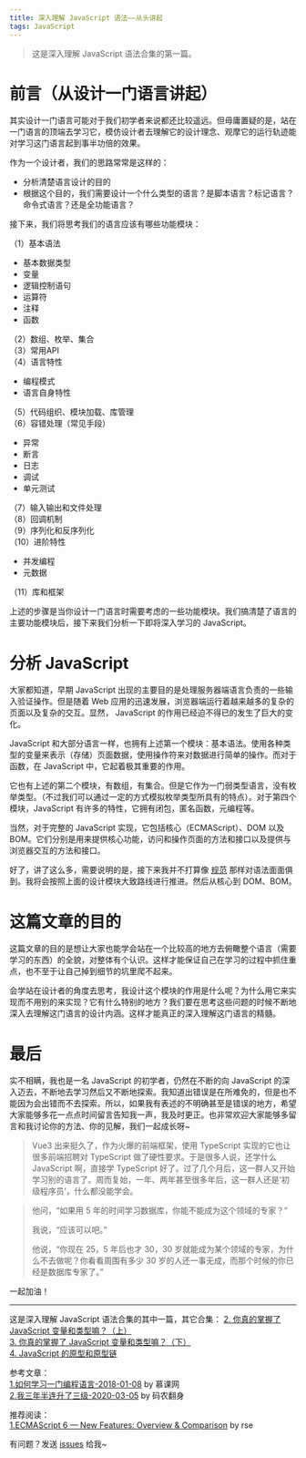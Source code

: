 ```yaml
---
title: 深入理解 JavaScript 语法——从头讲起
tags: JavaScript
---
```


> 这是深入理解 JavaScript 语法合集的第一篇。

# 前言（从设计一门语言讲起）

其实设计一门语言可能对于我们初学者来说都还比较遥远。但毋庸置疑的是，站在一门语言的顶端去学习它，模仿设计者去理解它的设计理念、观摩它的运行轨迹能对学习这门语言起到事半功倍的效果。

作为一个设计者，我们的思路常常是这样的：

* 分析清楚语言设计的目的
* 根据这个目的，我们需要设计一个什么类型的语言？是脚本语言？标记语言？命令式语言？还是全功能语言？

接下来，我们将思考我们的语言应该有哪些功能模块：

（1）基本语法  
* 基本数据类型  
* 变量  
* 逻辑控制语句  
* 运算符  
* 注释  
* 函数  

（2）数组、枚举、集合  
（3）常用API  
（4）语言特性  
* 编程模式  
* 语言自身特性  

（5）代码组织、模块加载、库管理  
（6）容错处理（常见手段）
* 异常
* 断言
* 日志
* 调试
* 单元测试

（7）输入输出和文件处理  
（8）回调机制  
（9）序列化和反序列化  
（10）进阶特性  
* 并发编程
* 元数据

（11）库和框架  

上述的步骤是当你设计一门语言时需要考虑的一些功能模块。我们搞清楚了语言的主要功能模块后，接下来我们分析一下即将深入学习的 JavaScript。

# 分析 JavaScript

大家都知道，早期 JavaScript 出现的主要目的是处理服务器端语言负责的一些输入验证操作。但是随着 Web 应用的迅速发展，浏览器端运行着越来越多的复杂的页面以及复杂的交互。显然， JavaScript 的作用已经迫不得已的发生了巨大的变化。

JavaScript 和大部分语言一样，也拥有上述第一个模块：基本语法。使用各种类型的变量来表示（存储）页面数据，使用操作符来对数据进行简单的操作。而对于函数，在 JavaScript 中，它起着极其重要的作用。

它也有上述的第二个模块，有数组，有集合。但是它作为一门弱类型语言，没有枚举类型。（不过我们可以通过一定的方式模拟枚举类型所具有的特点）。对于第四个模块，JavaScript 有许多的特性，它拥有闭包，匿名函数，元编程等。

当然，对于完整的 JavaScript 实现，它包括核心（ECMAScript）、DOM 以及 BOM。它们分别是用来提供核心功能，访问和操作页面的方法和接口以及提供与浏览器交互的方法和接口。

好了，讲了这么多，需要说明的是，接下来我并不打算像 [规范](http://www.ecma-international.org/ecma-262/9.0/index.html#sec-overview) 那样对语法面面俱到。我将会按照上面的设计模块大致路线进行推进。然后从核心到 DOM、BOM。

# 这篇文章的目的

这篇文章的目的是想让大家也能学会站在一个比较高的地方去俯瞰整个语言（需要学习的东西）的全貌，对整体有个认识。这样才能保证自己在学习的过程中抓住重点，也不至于让自己掉到细节的坑里爬不起来。

会学站在设计者的角度去思考，我设计这个模块的作用是什么呢？为什么用它来实现而不用别的来实现？它有什么特别的地方？我们要在思考这些问题的时候不断地深入去理解这门语言的设计内涵。这样才能真正的深入理解这门语言的精髓。

# 最后

实不相瞒，我也是一名 JavaScript 的初学者，仍然在不断的向 JavaScript 的深入迈去，不断地去学习然后又不断地探索。我知道出错误是在所难免的，但是也不能因为会出错而不去探索。所以，如果我有表述的不明确甚至是错误的地方，希望大家能够多花一点点时间留言告知我一声，我及时更正。也非常欢迎大家能够多留言和我讨论你的方法、你的见解，我们一起成长呀~

> Vue3 出来挺久了，作为火爆的前端框架，使用 TypeScript 实现的它也让很多前端招聘对 TypeScript 做了硬性要求。于是很多人说，还学什么 JavaScript 啊，直接学 TypeScript 好了。过了几个月后，这一群人又开始学习别的语言了。周而复始，一年、两年甚至很多年后，这一群人还是‘初级程序员’，什么都没能学会。

> 他问，“如果用 5 年的时间学习数据库，你能不能成为这个领域的专家？”
>
> 我说，“应该可以吧。”
>
> 他说，“你现在 25，5 年后也才 30，30 岁就能成为某个领域的专家，为什么不去做呢？你看看周围有多少 30 岁的人还一事无成，而那个时候的你已经是数据库专家了。”

一起加油！

---
这是深入理解 JavaScript 语法合集的其中一篇，其它合集：
[2. 你真的掌握了 JavaScript 变量和类型嘛？（上）](https://syt-honey.github.io/2020/03/06/%E5%8F%98%E9%87%8F%E5%92%8C%E7%B1%BB%E5%9E%8B%EF%BC%88%E4%B8%8A%EF%BC%89/)    
[3. 你真的掌握了 JavaScript 变量和类型嘛？（下）](https://syt-honey.github.io/2020/03/07/%E5%8F%98%E9%87%8F%E5%92%8C%E7%B1%BB%E5%9E%8B%EF%BC%88%E4%B8%8B%EF%BC%89/)  
[4. JavaScript 的原型和原型链](https://syt-honey.github.io/2020/03/12/%E5%8E%9F%E5%9E%8B%E5%92%8C%E5%8E%9F%E5%9E%8B%E9%93%BE/)  

参考文章：  
[1.如何学习一门编程语言-2018-01-08](https://zhuanlan.zhihu.com/p/32741603) by 慕课网   
[2.我三年半连升了三级-2020-03-05](https://zhuanlan.zhihu.com/p/32741603) by 码农翻身   

推荐阅读：  
[1.ECMAScript 6 — New Features: Overview & Comparison](http://es6-features.org/#StatementBodies) by rse   

有问题？发送 [issues](https://syt-honey.github.io/about/) 给我~

